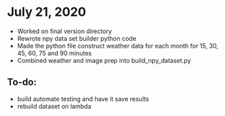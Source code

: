# July 21, 2020
* Worked on final version directory 
* Rewrote npy data set builder python code
* Made the python file construct weather data for each month for 15, 30, 45, 60, 75 and 90 minutes
* Combined weather and image prep into build_npy_dataset.py

## To-do: 
* build automate testing and have it save results
* rebuild dataset on lambda
